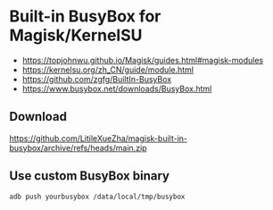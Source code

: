 # Built-in BusyBox for Magisk/KernelSU

- https://topjohnwu.github.io/Magisk/guides.html#magisk-modules
- https://kernelsu.org/zh_CN/guide/module.html
- https://github.com/zgfg/BuiltIn-BusyBox
- https://www.busybox.net/downloads/BusyBox.html

## Download

https://github.com/LitileXueZha/magisk-built-in-busybox/archive/refs/heads/main.zip

## Use custom BusyBox binary

```shell
adb push yourbusybox /data/local/tmp/busybox
```
